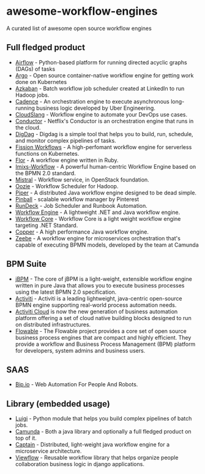 # awesome-workflow-engines
A curated list of awesome open source workflow engines

## Full fledged product
* [Airflow](https://github.com/apache/incubator-airflow) - Python-based platform for running directed acyclic graphs (DAGs) of tasks
* [Argo](https://github.com/argoproj/argo) - Open source container-native workflow engine for getting work done on Kubernetes
* [Azkaban](https://azkaban.github.io/) - Batch workflow job scheduler created at LinkedIn to run Hadoop jobs.
* [Cadence](https://github.com/uber/cadence) - An orchestration engine to execute asynchronous long-running business logic developed by Uber Engineering.
* [CloudSlang](http://www.cloudslang.io/) - Workflow engine to automate your DevOps use cases.
* [Conductor](https://netflix.github.io/conductor/) - Netflix's Conductor is an orchestration engine that runs in the cloud.
* [DigDag](https://www.digdag.io) - Digdag is a simple tool that helps you to build, run, schedule, and monitor complex pipelines of tasks.
* [Fission Workflows](https://github.com/fission/fission-workflows) - A high-perfomant workflow engine for serverless functions on Kubernetes.
* [Flor](https://github.com/floraison/flor) - A workflow engine written in Ruby.
* [Imixs-Workflow](https://www.imixs.org) - A powerful human-centric Workflow Engine based on the BPMN 2.0 standard.
* [Mistral](https://wiki.openstack.org/wiki/Mistral) - Workflow service, in OpenStack foundation.
* [Oozie](http://oozie.apache.org/) - Workflow Scheduler for Hadoop.
* [Piper](https://github.com/creactiviti/piper) - A distributed Java workflow engine designed to be dead simple.
* [Pinball](https://github.com/pinterest/pinball) - scalable workflow manager by Pinterest
* [RunDeck](http://rundeck.org/) - Job Scheduler and Runbook Automation.
* [Workflow Engine](https://workflowengine.io) - A lightweight .NET and Java workflow engine.
* [Workflow Core](https://github.com/danielgerlag/workflow-core) - Workflow Core is a light weight workflow engine targeting .NET Standard.
* [Copper](https://github.com/copper-engine/copper-engine) - A high performance Java workflow engine.
* [Zeebe](https://zeebe.io) - A workflow engine for microservices orchestration that's capable of executing BPMN models, developed by the team at Camunda

## BPM Suite
* [jBPM](https://www.jbpm.org/) - The core of jBPM is a light-weight, extensible workflow engine written in pure Java that allows you to execute business processes using the latest BPMN 2.0 specification.
* [Activiti](https://www.activiti.org/) - Activiti is a leading lightweight, java-centric open-source BPMN engine supporting real-world process automation needs.
* [Activiti Cloud](https://activiti.gitbooks.io/activiti-7-developers-guide/content/introduction.html) is now the new generation of business automation platform offering a set of cloud native building blocks designed to run on distributed infrastructures.
* [Flowable](https://github.com/flowable/flowable-engine) - The Flowable project provides a core set of open source business process engines that are compact and highly efficient. They provide a workflow and Business Process Management (BPM) platform for developers, system admins and business users.

## SAAS
* [Bip.io](https://bip.io/) - Web Automation For People And Robots.

## Library (embedded usage)
* [Luigi](https://github.com/spotify/luigi) - Python module that helps you build complex pipelines of batch jobs.
* [Camunda](https://camunda.org) - Both a java library and optionally a full fledged product on top of it.
* [Captain](https://github.com/LiveRamp/captain) - Distributed, light-weight java workflow engine for a microservice architecture.
* [Viewflow](http://viewflow.io) - Reusable workflow library that helps organize people collaboration business logic in django applications.
